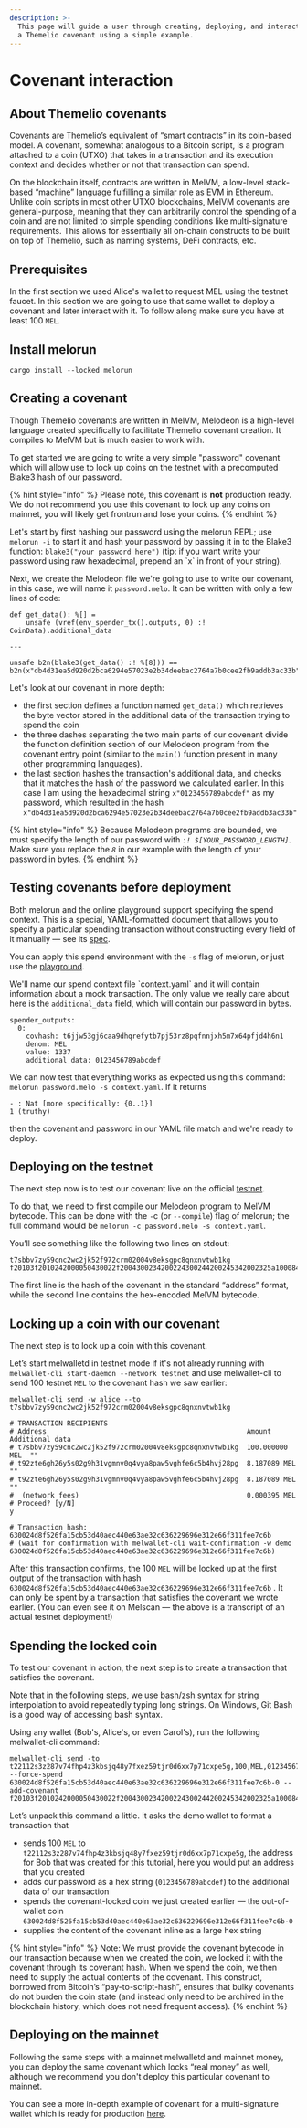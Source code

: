 ```yaml
---
description: >-
  This page will guide a user through creating, deploying, and interacting with
  a Themelio covenant using a simple example.
---
```


# Covenant interaction

## About Themelio covenants

Covenants are Themelio’s equivalent of “smart contracts” in its coin-based model. A covenant, somewhat analogous to a Bitcoin script, is a program attached to a coin (UTXO) that takes in a transaction and its execution context and decides whether or not that transaction can spend.

On the blockchain itself, contracts are written in MelVM, a low-level stack-based “machine” language fulfilling a similar role as EVM in Ethereum. Unlike coin scripts in most other UTXO blockchains, MelVM covenants are general-purpose, meaning that they can arbitrarily control the spending of a coin and are not limited to simple spending conditions like multi-signature requirements. This allows for essentially all on-chain constructs to be built on top of Themelio, such as naming systems, DeFi contracts, etc.

## Prerequisites

In the first section we used Alice's wallet to request MEL using the testnet faucet. In this section we are going to use that same wallet to deploy a covenant and later interact with it. To follow along make sure you have at least 100 `MEL`.

## Install melorun

```
cargo install --locked melorun
```

## Creating a covenant

Though Themelio covenants are written in MelVM, Melodeon is a high-level language created specifically to facilitate Themelio covenant creation. It compiles to MelVM but is much easier to work with.

To get started we are going to write a very simple "password" covenant which will allow use to lock up coins on the testnet with a precomputed Blake3 hash of our password.

{% hint style="info" %}
Please note, this covenant is **not** production ready. We do not recommend you use this covenant to lock up any coins on mainnet, you will likely get frontrun and lose your coins.
{% endhint %}

Let's start by first hashing our password using the melorun REPL; use `melorun -i` to start it and hash your password by passing it in to the Blake3 function: `blake3("your password here")` (tip: if you want write your password using raw hexadecimal, prepend an \`x\` in front of your string).

Next, we create the Melodeon file we're going to use to write our covenant, in this case, we will name it `password.melo`. It can be written with only a few lines of code:

```
def get_data(): %[] =
    unsafe (vref(env_spender_tx().outputs, 0) :! CoinData).additional_data

---

unsafe b2n(blake3(get_data() :! %[8])) == b2n(x"db4d31ea5d920d2bca6294e57023e2b34deebac2764a7b0cee2fb9addb3ac33b")
```

Let's look at our covenant in more depth:

* the first section defines a function named `get_data()` which retrieves the byte vector stored in the additional data of the transaction trying to spend the coin
* the three dashes separating the two main parts of our covenant divide the function definition section of our Melodeon program from the covenant entry point (similar to the `main()` function present in many other programming languages).
* the last section hashes the transaction's additional data, and checks that it matches the hash of the password we calculated earlier. In this case I am using the hexadecimal string `x"0123456789abcdef"` as my password, which resulted in the hash `x"db4d31ea5d920d2bca6294e57023e2b34deebac2764a7b0cee2fb9addb3ac33b"`

{% hint style="info" %}
Because Melodeon programs are bounded, we must specify the length of our password with _`:! $[YOUR_PASSWORD_LENGTH]`_. Make sure you replace the _`8`_ in our example with the length of your password in bytes.
{% endhint %}

## Testing covenants before deployment

Both melorun and the online playground support specifying the spend context. This is a special, YAML-formatted document that allows you to specify a particular spending transaction without constructing every field of it manually — see its [spec](https://github.com/themeliolabs/melorun).

You can apply this spend environment with the `-s` flag of melorun, or just use the [playground](https://play.melodeonlang.org/#DgAAAODMzMwxzABlZTHMAGVlMQ).

We'll name our spend context file \`context.yaml\` and it will contain information about a mock transaction. The only value we really care about here is the `additional_data` field, which will contain our password in bytes.

```
spender_outputs:
  0:
    covhash: t6jjw53gj6caa9dhqrefytb7pj53rz8pqfnnjxh5m7x64pfjd4h6n1
    denom: MEL
    value: 1337
    additional_data: 0123456789abcdef
```

We can now test that everything works as expected using this command: `melorun password.melo -s context.yaml`. If it returns&#x20;

```
- : Nat [more specifically: {0..1}]
1 (truthy)
```

then the covenant and password in our YAML file match and we're ready to deploy.

## Deploying on the testnet

The next step now is to test our covenant live on the official [testnet](https://scan-testnet.themelio.org/).

To do that, we need to first compile our Melodeon program to MelVM bytecode. This can be done with the `-`c (or `--compile`) flag of melorun; the full command would be `melorun -c password.melo -s context.yaml`.

You’ll see something like the following two lines on stdout:

```
t7sbbv7zy59cnc2wc2jk52f972crm02004v8eksgpc8qnxnvtwb1kg
f20103f2010242000050430022f2004300234200224300244200245342002325a1000842002243002542002343002642002642002550a00001f20050430027420027300008430028420028c1430021f020db4d31ea5d920d2bca6294e57023e2b34deebac2764a7b0cee2fb9addb3ac33b43002a42002ac143002942002942002124
```

The first line is the hash of the covenant in the standard “address” format, while the second line contains the hex-encoded MelVM bytecode.

## Locking up a coin with our covenant

The next step is to lock up a coin with this covenant.

Let’s start melwalletd in testnet mode if it's not already running with `melwallet-cli start-daemon --network testnet` and use melwallet-cli to send 100 testnet `MEL` to the covenant hash we saw earlier:

```
melwallet-cli send -w alice --to t7sbbv7zy59cnc2wc2jk52f972crm02004v8eksgpc8qnxnvtwb1kg

# TRANSACTION RECIPIENTS
# Address                                                 Amount          Additional data
# t7sbbv7zy59cnc2wc2jk52f972crm02004v8eksgpc8qnxnvtwb1kg  100.000000 MEL  ""
# t92zte6gh26y5s02g9h31vgmnv0q4vya8paw5vghfe6c5b4hvj28pg  8.187089 MEL    ""
# t92zte6gh26y5s02g9h31vgmnv0q4vya8paw5vghfe6c5b4hvj28pg  8.187089 MEL    ""
#  (network fees)                                         0.000395 MEL
# Proceed? [y/N]
y

# Transaction hash:  630024d8f526fa15cb53d40aec440e63ae32c636229696e312e66f311fee7c6b
# (wait for confirmation with melwallet-cli wait-confirmation -w demo 630024d8f526fa15cb53d40aec440e63ae32c636229696e312e66f311fee7c6b)
```

After this transaction confirms, the 100 `MEL` will be locked up at the first output of the transaction with hash `630024d8f526fa15cb53d40aec440e63ae32c636229696e312e66f311fee7c6b` . It can only be spent by a transaction that satisfies the covenant we wrote earlier. (You can even see it on Melscan — the above is a transcript of an actual testnet deployment!)

## Spending the locked coin

To test our covenant in action, the next step is to create a transaction that satisfies the covenant.

Note that in the following steps, we use bash/zsh syntax for string interpolation to avoid repeatedly typing long strings. On Windows, Git Bash is a good way of accessing bash syntax.

Using any wallet (Bob's, Alice's, or even Carol's), run the following melwallet-cli command:

```
melwallet-cli send -to t22112s3z287v74fhp4z3kbsjq48y7fxez59tjr0d6xx7p71cxpe5g,100,MEL,0123456789abcdef --force-spend 630024d8f526fa15cb53d40aec440e63ae32c636229696e312e66f311fee7c6b-0 --add-covenant f20103f2010242000050430022f2004300234200224300244200245342002325a1000842002243002542002343002642002642002550a00001f20050430027420027300008430028420028c1430021f020db4d31ea5d920d2bca6294e57023e2b34deebac2764a7b0cee2fb9addb3ac33b43002a42002ac143002942002942002124
```

Let’s unpack this command a little. It asks the demo wallet to format a transaction that

* sends 100 `MEL` to `t22112s3z287v74fhp4z3kbsjq48y7fxez59tjr0d6xx7p71cxpe5g`, the address for Bob that was created for this tutorial, here you would put an address that you created
* adds our password as a hex string (`0123456789abcdef`) to the additional data of our transaction
* spends the covenant-locked coin we just created earlier — the out-of-wallet coin `630024d8f526fa15cb53d40aec440e63ae32c636229696e312e66f311fee7c6b-0`
* supplies the content of the covenant inline as a large hex string

{% hint style="info" %}
Note: We must provide the covenant bytecode in our transaction because when we created the coin, we locked it with the covenant through its covenant hash. When we spend the coin, we then need to supply the actual contents of the covenant. This construct, borrowed from Bitcoin’s “pay-to-script-hash”, ensures that bulky covenants do not burden the coin state (and instead only need to be archived in the blockchain history, which does not need frequent access).
{% endhint %}

## Deploying on the mainnet

Following the same steps with a mainnet melwalletd and mainnet money, you can deploy the same covenant which locks “real money” as well, although we recommend you don't deploy this particular covenant to mainnet.

You can see a more in-depth example of covenant for a multi-signature wallet which is ready for production [here](https://guide.melodeonlang.org/9\_deploying\_covenants.html).
